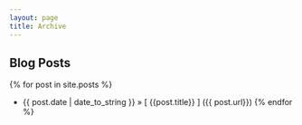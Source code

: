 ```yaml
---
layout: page
title: Archive
---
```


## Blog Posts

{% for post in site.posts %}
   * {{ post.date | date_to_string }} &raquo; [ {{post.title}} ] ({{ post.url}})
{% endfor %}